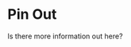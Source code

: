 <!-- TITLE: Arduino Nano -->
<!-- SUBTITLE: A quick summary of Arduino Nano -->

# Pin Out

Is there more information out here?
